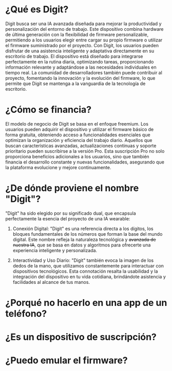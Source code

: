 # ¿Qué es Digit?
Digit busca ser una IA avanzada diseñada para mejorar la productividad y personalización del entorno de trabajo. Este dispositivo combina hardware de última generación con la flexibilidad de firmware personalizable, permitiendo a los usuarios elegir entre cargar su propio firmware o utilizar el firmware suministrado por el proyecto.
Con Digit, los usuarios pueden disfrutar de una asistencia inteligente y adaptativa directamente en su escritorio de trabajo. El dispositivo está diseñado para integrarse perfectamente en la rutina diaria, optimizando tareas, proporcionando información relevante y adaptándose a las necesidades individuales en tiempo real. La comunidad de desarrolladores también puede contribuir al proyecto, fomentando la innovación y la evolución del firmware, lo que permite que Digit se mantenga a la vanguardia de la tecnología de escritorio.

# ¿Cómo se financia?
El modelo de negocio de Digit se basa en el enfoque freemium. Los usuarios pueden adquirir el dispositivo y utilizar el firmware básico de forma gratuita, obteniendo acceso a funcionalidades esenciales que optimizan la organización y eficiencia del trabajo diario. Aquellos que buscan características avanzadas, actualizaciones continuas y soporte prioritario pueden suscribirse a la versión Pro. Esta suscripción Pro no solo proporciona beneficios adicionales a los usuarios, sino que también financia el desarrollo constante y nuevas funcionalidades, asegurando que la plataforma evolucione y mejore continuamente.

# ¿De dónde proviene el nombre "Digit"?
"Digit" ha sido elegido por su significado dual, que encapsula perfectamente la esencia del proyecto de una IA wearable:

1. Conexión Digital: "Digit" es una referencia directa a los dígitos, los bloques fundamentales de los números que forman la base del mundo digital. Este nombre refleja la naturaleza tecnológica y ~~avanzada de nuestra IA~~, que se basa en datos y algoritmos para ofrecerte una experiencia inteligente y personalizada.

2. Interactividad y Uso Diario: "Digit" también evoca la imagen de los dedos de la mano, que utilizamos constantemente para interactuar con dispositivos tecnológicos. Esta connotación resalta la usabilidad y la integración del dispositivo en tu vida cotidiana, brindándote asistencia y facilidades al alcance de tus manos.

# ¿Porqué no hacerlo en una app de un teléfono?

# ¿Es un dispositivo de suscripción?

# ¿Puedo emular el firmware?